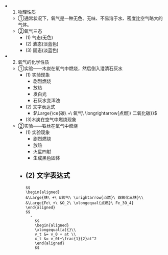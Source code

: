 -
  1. 物理性质
	- ①通常状况下，氧气是一种无色、无味、不易溶于水、密度比空气略大的气体。
	- ②氧气三态
		- (1) 气态(无色)
		- (2) 液态(淡蓝色)
		- (3) 固态(淡蓝色)
-
  2. 氧气的化学性质
	- ①实验——木炭在氧气中燃烧，然后倒入澄清石灰水
		- (1) 实验现象
			- 剧烈燃烧
			- 放热
			- 发白光
			- 石灰水变浑浊
		- (2) 文字表达式
			- $\Large{\ce{碳\ +\ 氧气\ \longrightarrow[点燃]\ 二氧化碳}}$
		- (3)木炭在空气中燃烧现象
	- ②实验——铁丝在氧气中燃烧
		- (1) 实验现象
			- 剧烈燃烧
			- 放热
			- 火星四射
			- 生成黑色固体
		- (2) 文字表达式
			-
			  $$
			  \begin{aligned}
			  &\Large{铁\ +\ &氧气\ \xrightarrow{点燃}\ 四氧化三铁}\\
			  &\Large{Fe\ +\ &O_2\ \xlongequal{点燃}\ Fe_3O_4}
			  \end{aligned}
			  $$
				-
				  $$
				  \begin{aligned}
				  \xlongequal[a]{}\\
				  v_t &= v_0 + at \\
				  x_t &= v_0t+\frac{1}{2}at^2
				  \end{aligned}
				  $$